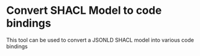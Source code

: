# Convert SHACL Model to code bindings

This tool can be used to convert a JSONLD SHACL model into various code
bindings
